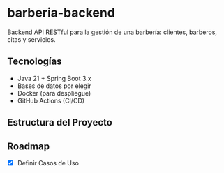 # barberia-backend

Backend API RESTful para la gestión de una barbería: clientes, barberos, citas y servicios.

## Tecnologías

- Java 21 + Spring Boot 3.x
- Bases de datos por elegir
- Docker (para despliegue)
- GitHub Actions (CI/CD)

## Estructura del Proyecto


## Roadmap

- [x] Definir Casos de Uso